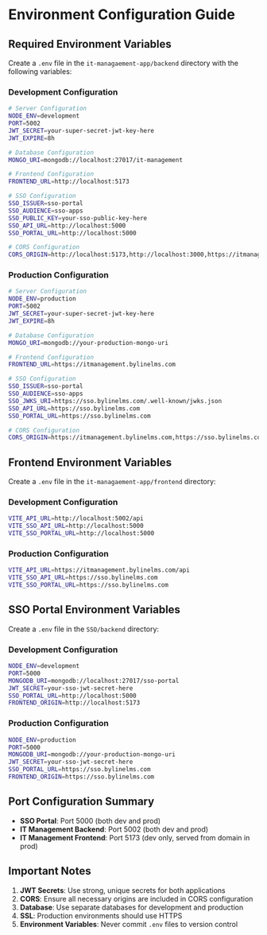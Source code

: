 # Environment Configuration Guide

## Required Environment Variables

Create a `.env` file in the `it-managaement-app/backend` directory with the following variables:

### Development Configuration
```bash
# Server Configuration
NODE_ENV=development
PORT=5002
JWT_SECRET=your-super-secret-jwt-key-here
JWT_EXPIRE=8h

# Database Configuration
MONGO_URI=mongodb://localhost:27017/it-management

# Frontend Configuration
FRONTEND_URL=http://localhost:5173

# SSO Configuration
SSO_ISSUER=sso-portal
SSO_AUDIENCE=sso-apps
SSO_PUBLIC_KEY=your-sso-public-key-here
SSO_API_URL=http://localhost:5000
SSO_PORTAL_URL=http://localhost:5000

# CORS Configuration
CORS_ORIGIN=http://localhost:5173,http://localhost:3000,https://itmanagement.bylinelms.com
```

### Production Configuration
```bash
# Server Configuration
NODE_ENV=production
PORT=5002
JWT_SECRET=your-super-secret-jwt-key-here
JWT_EXPIRE=8h

# Database Configuration
MONGO_URI=mongodb://your-production-mongo-uri

# Frontend Configuration
FRONTEND_URL=https://itmanagement.bylinelms.com

# SSO Configuration
SSO_ISSUER=sso-portal
SSO_AUDIENCE=sso-apps
SSO_JWKS_URI=https://sso.bylinelms.com/.well-known/jwks.json
SSO_API_URL=https://sso.bylinelms.com
SSO_PORTAL_URL=https://sso.bylinelms.com

# CORS Configuration
CORS_ORIGIN=https://itmanagement.bylinelms.com,https://sso.bylinelms.com
```

## Frontend Environment Variables

Create a `.env` file in the `it-managaement-app/frontend` directory:

### Development Configuration
```bash
VITE_API_URL=http://localhost:5002/api
VITE_SSO_API_URL=http://localhost:5000
VITE_SSO_PORTAL_URL=http://localhost:5000
```

### Production Configuration
```bash
VITE_API_URL=https://itmanagement.bylinelms.com/api
VITE_SSO_API_URL=https://sso.bylinelms.com
VITE_SSO_PORTAL_URL=https://sso.bylinelms.com
```

## SSO Portal Environment Variables

Create a `.env` file in the `SSO/backend` directory:

### Development Configuration
```bash
NODE_ENV=development
PORT=5000
MONGODB_URI=mongodb://localhost:27017/sso-portal
JWT_SECRET=your-sso-jwt-secret-here
SSO_PORTAL_URL=http://localhost:5000
FRONTEND_ORIGIN=http://localhost:5173
```

### Production Configuration
```bash
NODE_ENV=production
PORT=5000
MONGODB_URI=mongodb://your-production-mongo-uri
JWT_SECRET=your-sso-jwt-secret-here
SSO_PORTAL_URL=https://sso.bylinelms.com
FRONTEND_ORIGIN=https://sso.bylinelms.com
```

## Port Configuration Summary

- **SSO Portal**: Port 5000 (both dev and prod)
- **IT Management Backend**: Port 5002 (both dev and prod)
- **IT Management Frontend**: Port 5173 (dev only, served from domain in prod)

## Important Notes

1. **JWT Secrets**: Use strong, unique secrets for both applications
2. **CORS**: Ensure all necessary origins are included in CORS configuration
3. **Database**: Use separate databases for development and production
4. **SSL**: Production environments should use HTTPS
5. **Environment Variables**: Never commit `.env` files to version control

